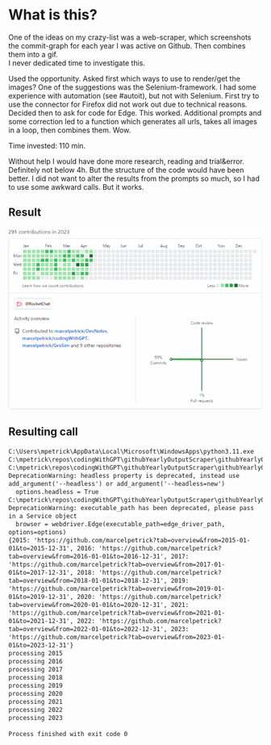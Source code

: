 # What is this?
One of the ideas on my crazy-list was a web-scraper, which screenshots the commit-graph for each year I was active on Github. Then combines them into a gif.  
I never dedicated time to investigate this. 

Used the opportunity. Asked first which ways to use to render/get the images? One of the suggestions was the Selenium-framework. I had some experience with automation (see #autoit), but not with Selenium. First try to use the connector for Firefox did not work out due to technical reasons. Decided then to ask for code for Edge. This worked. Additional prompts and some correction led to a function which generates all urls, takes all images in a loop, then combines them. Wow.  

Time invested: 110 min.

Without help I would have done more research, reading and trial&error. Definitely not below 4h.  But the structure of the code would have been better. I did not want to alter the results from the prompts so much, so I had to use some awkward calls. But it works.

## Result
![](looped_gif.gif)

## Resulting call

```
C:\Users\mpetrick\AppData\Local\Microsoft\WindowsApps\python3.11.exe C:\mpetrick\repos\codingWithGPT\githubYearlyOutputScraper\githubYearlyOutputScraper.py 
C:\mpetrick\repos\codingWithGPT\githubYearlyOutputScraper\githubYearlyOutputScraper.py:51: DeprecationWarning: headless property is deprecated, instead use add_argument('--headless') or add_argument('--headless=new')
  options.headless = True
C:\mpetrick\repos\codingWithGPT\githubYearlyOutputScraper\githubYearlyOutputScraper.py:54: DeprecationWarning: executable_path has been deprecated, please pass in a Service object
  browser = webdriver.Edge(executable_path=edge_driver_path, options=options)
{2015: 'https://github.com/marcelpetrick?tab=overview&from=2015-01-01&to=2015-12-31', 2016: 'https://github.com/marcelpetrick?tab=overview&from=2016-01-01&to=2016-12-31', 2017: 'https://github.com/marcelpetrick?tab=overview&from=2017-01-01&to=2017-12-31', 2018: 'https://github.com/marcelpetrick?tab=overview&from=2018-01-01&to=2018-12-31', 2019: 'https://github.com/marcelpetrick?tab=overview&from=2019-01-01&to=2019-12-31', 2020: 'https://github.com/marcelpetrick?tab=overview&from=2020-01-01&to=2020-12-31', 2021: 'https://github.com/marcelpetrick?tab=overview&from=2021-01-01&to=2021-12-31', 2022: 'https://github.com/marcelpetrick?tab=overview&from=2022-01-01&to=2022-12-31', 2023: 'https://github.com/marcelpetrick?tab=overview&from=2023-01-01&to=2023-12-31'}
processing 2015
processing 2016
processing 2017
processing 2018
processing 2019
processing 2020
processing 2021
processing 2022
processing 2023

Process finished with exit code 0
```
